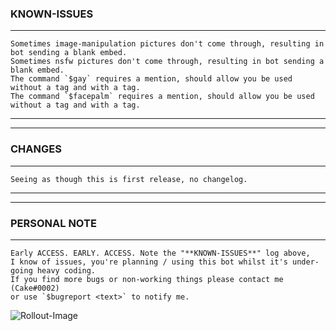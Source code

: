 
### KNOWN-ISSUES
***
    Sometimes image-manipulation pictures don't come through, resulting in bot sending a blank embed.
    Sometimes nsfw pictures don't come through, resulting in bot sending a blank embed.
    The command `$gay` requires a mention, should allow you be used without a tag and with a tag.
    The command `$facepalm` requires a mention, should allow you be used without a tag and with a tag.
***
***
    
    
### CHANGES
***
    Seeing as though this is first release, no changelog.
    
***
***
    
    
### PERSONAL NOTE
***
    Early ACCESS. EARLY. ACCESS. Note the "**KNOWN-ISSUES**" log above, 
    I know of issues, you're planning / using this bot whilst it's under-going heavy coding. 
    If you find more bugs or non-working things please contact me (Cake#0002) 
    or use `$bugreport <text>` to notify me.    
    
  ![Rollout-Image](https://im3.ezgif.com/tmp/ezgif-3-fff717802392.gif "Spook time")
